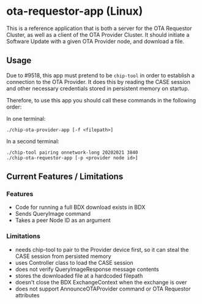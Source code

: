 # ota-requestor-app (Linux)

This is a reference application that is both a server for the OTA Requestor
Cluster, as well as a client of the OTA Provider Cluster. It should initiate a
Software Update with a given OTA Provider node, and download a file.

## Usage

Due to #9518, this app must pretend to be `chip-tool` in order to establish a
connection to the OTA Provider. It does this by reading the CASE session and
other necessary credentials stored in persistent memory on startup.

Therefore, to use this app you should call these commands in the following
order:

In one terminal:

```
./chip-ota-provider-app [-f <filepath>]
```

In a second terminal:

```
./chip-tool pairing onnetwork-long 20202021 3840
./chip-ota-requestor-app [-p <provider node id>]
```

## Current Features / Limitations

### Features

-   Code for running a full BDX download exists in BDX
-   Sends QueryImage command
-   Takes a peer Node ID as an argument

### Limitations

-   needs chip-tool to pair to the Provider device first, so it can steal the
    CASE session from persisted memory
-   uses Controller class to load the CASE session
-   does not verify QueryImageResponse message contents
-   stores the downloaded file at a hardcoded filepath
-   doesn't close the BDX ExchangeContext when the exchange is over
-   does not support AnnounceOTAProvider command or OTA Requestor attributes
